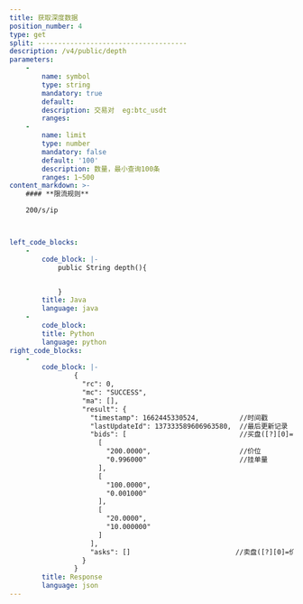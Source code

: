 ```yaml
---
title: 获取深度数据
position_number: 4
type: get
split: -------------------------------------
description: /v4/public/depth
parameters:
    -
        name: symbol
        type: string
        mandatory: true
        default:
        description: 交易对  eg:btc_usdt
        ranges:
    -
        name: limit
        type: number
        mandatory: false
        default: '100'
        description: 数量，最小查询100条
        ranges: 1~500
content_markdown: >-
    #### **限流规则**

    200/s/ip



left_code_blocks:
    -
        code_block: |-
            public String depth(){


            }
        title: Java
        language: java
    -
        code_block:
        title: Python
        language: python
right_code_blocks:
    -
        code_block: |-
                {
                  "rc": 0,
                  "mc": "SUCCESS",
                  "ma": [],
                  "result": {
                    "timestamp": 1662445330524,          //时间戳
                    "lastUpdateId": 137333589606963580,  //最后更新记录
                    "bids": [                            //买盘([?][0]=价位;[?][1]=挂单量)
                      [
                        "200.0000",                      //价位
                        "0.996000"                       //挂单量
                      ],
                      [
                        "100.0000",
                        "0.001000"
                      ],
                      [
                        "20.0000",
                        "10.000000"
                      ]
                    ],
                    "asks": []                          //卖盘([?][0]=价位;[?][1]=挂单量)
                  }
                }
        title: Response
        language: json
---
```

